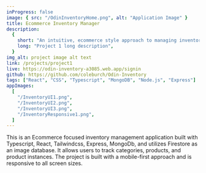 ```yaml
---
inProgress: false
image: { src: "/OdinInventoryHome.png", alt: "Application Image" }
title: Ecommerce Inventory Manager
description:
  {
    short: "An intuitive, ecommerce style approach to managing inventory.",
    long: "Project 1 long description",
  }
img_alt: project image alt text
link: /projects/project1
live: https://odin-inventory-a3085.web.app/signin
github: https://github.com/coleburch/Odin-Inventory
tags: ["React", "CSS", "Typescript", "MongoDB", "Node.js", "Express"]
appImages:
  [
    "/InventoryUI1.png",
    "/InventoryUI2.png",
    "/InventoryUI3.png",
    "/InventoryResponsive1.png",
  ]
---
```


This is an Ecommerce focused inventory management application built with Typescript, React, Tailwindcss, Express, MongoDb, and utilizes Firestore as an image database. It allows users to track categories, products, and product instances. The project is built with a mobile-first approach and is responsive to all screen sizes.
